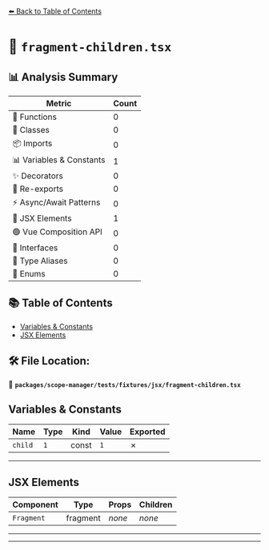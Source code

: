 [⬅️ Back to Table of Contents](../../../../../index.md)

# 📄 `fragment-children.tsx`

## 📊 Analysis Summary

| Metric | Count |
|--------|-------|
| 🔧 Functions | 0 |
| 🧱 Classes | 0 |
| 📦 Imports | 0 |
| 📊 Variables & Constants | 1 |
| ✨ Decorators | 0 |
| 🔄 Re-exports | 0 |
| ⚡ Async/Await Patterns | 0 |
| 💠 JSX Elements | 1 |
| 🟢 Vue Composition API | 0 |
| 📐 Interfaces | 0 |
| 📑 Type Aliases | 0 |
| 🎯 Enums | 0 |

## 📚 Table of Contents

- [Variables & Constants](#variables-constants)
- [JSX Elements](#jsx-elements)

## 🛠️ File Location:
📂 **`packages/scope-manager/tests/fixtures/jsx/fragment-children.tsx`**

## Variables & Constants

| Name | Type | Kind | Value | Exported |
|------|------|------|-------|----------|
| `child` | `1` | const | `1` | ✗ |


---

## JSX Elements

| Component | Type | Props | Children |
|-----------|------|-------|----------|
| `Fragment` | fragment | *none* | *none* |


---


---